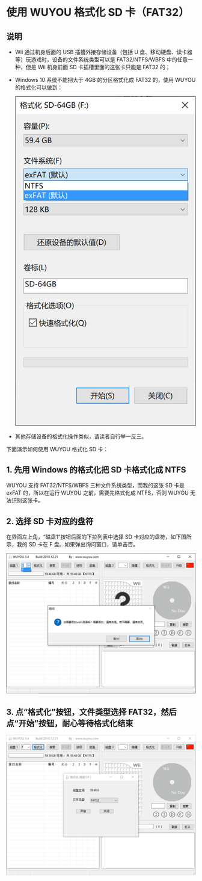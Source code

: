 
# 使用 WUYOU 格式化 SD 卡（FAT32）

## 说明

- Wii 通过机身后面的 USB 插槽外接存储设备（包括 U 盘、移动硬盘、读卡器等）玩游戏时，设备的文件系统类型可以是 FAT32/NTFS/WBFS 中的任意一种，但是 Wii 机身前面 SD 卡插槽里面的这张卡只能是 FAT32 的；

- Windows 10 系统不能把大于 4GB 的分区格式化成 FAT32 的，使用 WUYOU 的格式化可以做到：

    ![](missing-fat32-option.png "")

- 其他存储设备的格式化操作类似，请读者自行举一反三。

下面演示如何使用 WUYOU 格式化 SD 卡：

## 1. 先用 Windows 的格式化把 SD 卡格式化成 NTFS

WUYOU 支持 FAT32/NTFS/WBFS 三种文件系统类型，而我的这张 SD 卡是 exFAT 的，所以在运行 WUYOU 之前，需要先格式化成 NTFS，否则 WUYOU 无法识别这张卡。

## 2. 选择 SD 卡对应的盘符

在界面左上角，“磁盘1”按钮后面的下拉列表中选择 SD 卡对应的盘符，如下图所示，我的 SD 卡在 F 盘。如果弹出询问窗口，请单击否。

![](select-sd.png "")

## 3. 点“格式化”按钮，文件类型选择 FAT32，然后点“开始”按钮，耐心等待格式化结束

![](format-as-fat32.png "")
